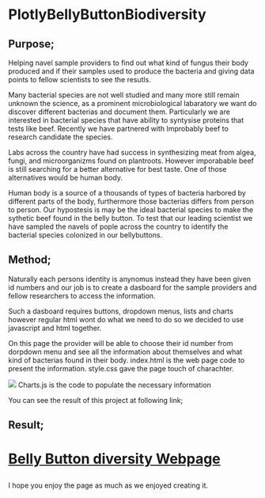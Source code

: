 # PlotlyBellyButtonBiodiversity

## Purpose;

Helping navel sample providers to find out what kind of fungus their body produced and if their samples used to produce the bacteria and giving data points to fellow scientists to see the resutls.

Many bacterial species are not well studied and many more still remain unknown the science,  as a prominent microbiological labaratory we want do discover different bacterias and document them. Particularly we are interested in bacterial species that have ability to syntysise proteins that tests like beef. Recently we have partnered with Improbably beef to research candidate the species. 
 
Labs across the country have had success in synthesizing meat from algea, fungi, and microorganizms found on plantroots. However imporabable beef is still searching for a better alternative for best taste. One of those alternatives would be human body.
 
 
Human body is a source of a thousands of types of bacteria harbored by different parts of the body, furthermore those bacterias differs from person to person. Our hypostesis is may be the ideal bacterial species to make the sythetic beef found in the belly button. To test that our leading scientist we have sampled the navels of pople across the country to identify the bacterial species colonized in our bellybuttons.

## Method;

 Naturally each persons identity is anynomus instead they have been given id numbers and our job is to create a dasboard for the sample providers and fellow researchers to access   the information. 
 
 Such a dasboard requires buttons, dropdown menus, lists and charts however regular html wont do what we need to do so we decided to use javascript and html together.
 
 On this page the provider will be able to choose their id number from dorpdown menu and see all the information about themselves and what kind of bacterias found in their          body. 
       index.html is the web page code to present the information.
       style.css gave the page touch of charachter.
       
 ![](https://github.com/4renginy/BellybuttonBiodiversity.github.io/blob/master/Pics/cssfile.PNG)
       Charts.js is the code to populate the necessary information
 
 You can see the result of this project at following link;
 
 ## Result;
 
 <h1>
 
[Belly Button diversity Webpage](https://4renginy.github.io/BellybuttonBiodiversity.github.io/)
 
 </h1>
 
 I hope you enjoy the page as much as we enjoyed creating it.

